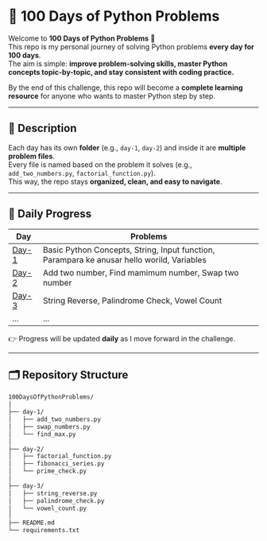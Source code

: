 # 🐍 100 Days of Python Problems  

Welcome to **100 Days of Python Problems** 🚀  
This repo is my personal journey of solving Python problems **every day for 100 days**.  
The aim is simple: **improve problem-solving skills, master Python concepts topic-by-topic, and stay consistent with coding practice.**  

By the end of this challenge, this repo will become a **complete learning resource** for anyone who wants to master Python step by step.  

---

## 📖 Description  

Each day has its own **folder** (e.g., `day-1`, `day-2`) and inside it are **multiple problem files**.  
Every file is named based on the problem it solves (e.g., `add_two_numbers.py`, `factorial_function.py`).  
This way, the repo stays **organized, clean, and easy to navigate**.  

---

## 📅 Daily Progress  

| Day | Problems |
|-----|----------|
| [Day-1](day-1/) | Basic Python Concepts, String, Input function, Parampara ke anusar hello worild, Variables |
| [Day-2](day-2/) | Add two number, Find mamimum number, Swap two number |
| [Day-3](day-3/) | String Reverse, Palindrome Check, Vowel Count |
| ... | ... |

👉 Progress will be updated **daily** as I move forward in the challenge.  

---

## 🗂️ Repository Structure  

```bash
100DaysOfPythonProblems/
│
├── day-1/
│   ├── add_two_numbers.py
│   ├── swap_numbers.py
│   └── find_max.py
│
├── day-2/
│   ├── factorial_function.py
│   ├── fibonacci_series.py
│   └── prime_check.py
│
├── day-3/
│   ├── string_reverse.py
│   ├── palindrome_check.py
│   └── vowel_count.py
│
├── README.md
└── requirements.txt
